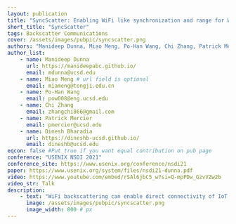 ```yaml
---
layout: publication
title: "SyncScatter: Enabling WiFi like synchronization and range for WiFi backscatter Communication"
short_title: "SyncScatter"
tags: Backscatter Communications 
cover: /assets/images/pubpic/syncscatter.png
authors: "Manideep Dunna, Miao Meng, Po-Han Wang, Chi Zhang, Patrick Mercier, Dinesh Bharadia" # needed for publications/
author_list:
    - name: Manideep Dunna
      url: https://manideepabc.github.io/
      email: mdunna@ucsd.edu
    - name: Miao Meng # url field is optional
      email: miameng@tongji.edu.cn
    - name: Po-Han Wang
      email: pow008@eng.ucsd.edu
    - name: Chi Zhang
      email: zhangchi866@gmail.com
    - name: Patrick Mercier
      email: pmercier@ucsd.edu
    - name: Dinesh Bharadia
      url: https://dineshb-ucsd.github.io/
      email: dineshb@ucsd.edu
eqcon: false #Put true if you want equal contribution on pub page
conference: "USENIX NSDI 2021"
conference_site: https://www.usenix.org/conference/nsdi21
paper: https://www.usenix.org/system/files/nsdi21-dunna.pdf
video: https://www.youtube.com/embed/rSAl6jbC5_w?si=Q-mpPDw_GzvVZw2b
video_str: Talk
description:
    - text: "WiFi backscattering can enable direct connectivity of IoT devices with commodity WiFi hardware at low power. However, most existing work in this area has overlooked the importance of synchronization and have, as a result, accepted either limited range between the transmitter and the IoT device, reduced throughput via bit repetition, or both. In this paper, we present SyncScatter, which achieves accurate synchronization to incident signals at the IoT device level, while also achieving sensitivity commensurate with the maximum possible afforded by a backscattering link budget. SyncScatter creates a novel modeling framework, and derives the maximal optimal range and synchronization error that can be achieved without major performance compromises. Next, SyncScatter builds a novel hierarchical wake-up protocol, which together with a custom ASIC, achieves a range of 30+ meters at 2Mbps, with an average power consumption of 25.2µW"
      image: /assets/images/pubpic/syncscatter.png
      image_width: 800 # px
---
```



